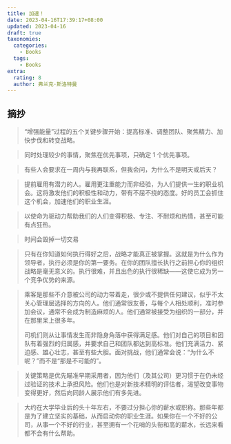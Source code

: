 ```yaml
---
title: 加速！
date: 2023-04-16T17:39:17+08:00
updated: 2023-04-16
draft: true
taxonomies:
  categories:
    - Books
  tags:
    - Books
extra:
  rating: 8
  author: 弗兰克·斯洛特曼
---
```


<!-- more -->

## 摘抄

> “增强能量”过程的五个关键步骤开始：提高标准、调整团队、聚焦精力、加快步伐和转变战略。

> 同时处理较少的事情，聚焦在优先事项，只确定 1 个优先事项。

> 有些人会要求在一周内与我再联系，但我会问，为什么不是明天或后天？

> 提前雇用有潜力的人。雇用更注重能力而非经验，为人们提供一生的职业机会。这将激发他们的积极性和动力，带有不屈不挠的态度。好的员工会抓住这个机会，加速他们的职业生涯。

> 以使命为驱动力帮助我们的人们变得积极、专注、不耐烦和热情，甚至可能有点狂热。

> 时间会毁掉一切交易

> 只有在你知道如何执行得好之后，战略才能真正被掌握。这就是为什么作为领导者，执行必须是你的第一要务。在你的团队擅长执行之前担心你的组织战略是毫无意义的。执行很难，并且出色的执行很稀缺——这使它成为另一个竞争优势的来源。

> 乘客是那些不介意被公司的动力带着走，很少或不提供任何建议，似乎不太关心管理层选择的方向的人。他们通常很友善，与每个人相处顺利，准时参加会议，通常不会成为制造麻烦的人。他们通常被接受为组织的一部分，并在那里呆上很多年。
>
> 司机们则从让事情发生而非隐身角落中获得满足感。他们对自己的项目和团队有着强烈的归属感，并要求自己和团队都达到高标准。他们充满活力、紧迫感、雄心壮志，甚至有些大胆。面对挑战，他们通常会说：“为什么不呢？”而不是“那是不可能的”。

> 关键策略是优先瞄准早期采用者，因为他们（及其公司）更习惯于在仍未经过验证的技术上承担风险。他们也是对新技术精明的评估者，渴望改变事物变得更好，然后向同龄人展示他们有多先进。

> 大约在大学毕业后的头十年左右，不要过分担心你的薪水或职称。那些年都是为了建立坚实的基础，从而启动你的职业生涯。如果你在一个不好的公司，从事一个不好的行业，甚至拥有一个花哨的头衔和高的薪水，长远来看都不会有什么帮助。
